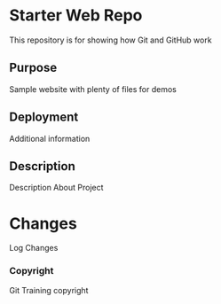 # Starter Web Repo

This repository is for showing how Git and GitHub work

## Purpose

Sample website with plenty of files for demos

## Deployment
Additional information 

## Description 
Description About Project

# Changes 
Log Changes

### Copyright
Git Training copyright